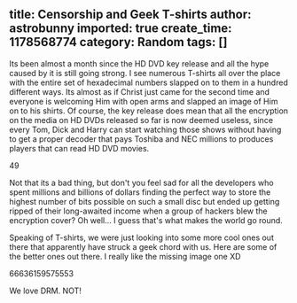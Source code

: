 title: Censorship and Geek T-shirts
author: astrobunny
imported: true
create_time: 1178568774
category: Random
tags: []
---
Its been almost a month since the HD DVD key release and all the hype caused by it is still going strong. I see numerous T-shirts all over the place with the entire set of hexadecimal numbers slapped on to them in a hundred different ways. Its almost as if Christ just came for the second time and everyone is welcoming Him with open arms and slapped an image of Him on to his shirts. Of course, the key release does mean that all the encryption on the media on HD DVDs released so far is now deemed useless, since every Tom, Dick and Harry can start watching those shows without having to get a proper decoder that pays Toshiba and NEC millions to produces players that can read HD DVD movies.<!--more-->  
  
<wpg2idlightbox>49</wpg2idlightbox>  
  
Not that its a bad thing, but don't you feel sad for all the developers who spent millions and billions of dollars finding the perfect way to store the highest number of bits possible on such a small disc but ended up getting ripped of their long-awaited income when a group of hackers blew the encryption cover? Oh well... I guess that's what makes the world go round.  
  
Speaking of T-shirts, we were just looking into some more cool ones out there that apparently have struck a geek chord with us. Here are some of the better ones out there. I really like the missing image one XD  
  
<wpg2idlightbox>66</wpg2idlightbox><wpg2idlightbox>63</wpg2idlightbox><wpg2idlightbox>61</wpg2idlightbox><wpg2idlightbox>59</wpg2idlightbox><wpg2idlightbox>57</wpg2idlightbox><wpg2idlightbox>55</wpg2idlightbox><wpg2idlightbox>53</wpg2idlightbox>  
  
We love DRM. NOT!


